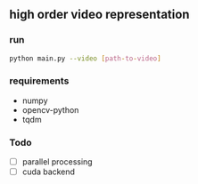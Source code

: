 ## high order video representation
### run
```bash
python main.py --video [path-to-video]
```

### requirements
+ numpy
+ opencv-python
+ tqdm

### Todo 
- [ ] parallel processing
- [ ] cuda backend